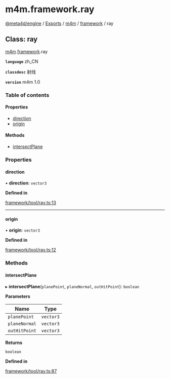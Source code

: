 # m4m.framework.ray

[@meta4d/engine](../) / [Exports](../modules/) / [m4m](../modules/m4m.md) / [framework](../modules/m4m.framework.md) / ray

## Class: ray

[m4m](../modules/m4m.md).[framework](../modules/m4m.framework.md).ray

**`language`** zh\_CN

**`classdesc`** 射线

**`version`** m4m 1.0

### Table of contents

#### Properties

* [direction](m4m.framework.ray.md#direction)
* [origin](m4m.framework.ray.md#origin)

#### Methods

* [intersectPlane](m4m.framework.ray.md#intersectplane)

### Properties

#### direction

• **direction**: `vector3`

**Defined in**

[framework/tool/ray.ts:13](https://github.com/meta4d-me/meta4d-engine/blob/cf6bfe6/src/framework/tool/ray.ts#L13)

***

#### origin

• **origin**: `vector3`

**Defined in**

[framework/tool/ray.ts:12](https://github.com/meta4d-me/meta4d-engine/blob/cf6bfe6/src/framework/tool/ray.ts#L12)

### Methods

#### intersectPlane

▸ **intersectPlane**(`planePoint`, `planeNormal`, `outHitPoint`): `boolean`

**Parameters**

| Name          | Type      |
| ------------- | --------- |
| `planePoint`  | `vector3` |
| `planeNormal` | `vector3` |
| `outHitPoint` | `vector3` |

**Returns**

`boolean`

**Defined in**

[framework/tool/ray.ts:87](https://github.com/meta4d-me/meta4d-engine/blob/cf6bfe6/src/framework/tool/ray.ts#L87)
